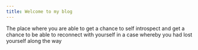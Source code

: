 ```yaml
---
title: Welcome to my blog
---
```

The place where you are able to get a chance to self introspect and get a chance to be able to reconnect with yourself in a case whereby you had lost yourself along the way
